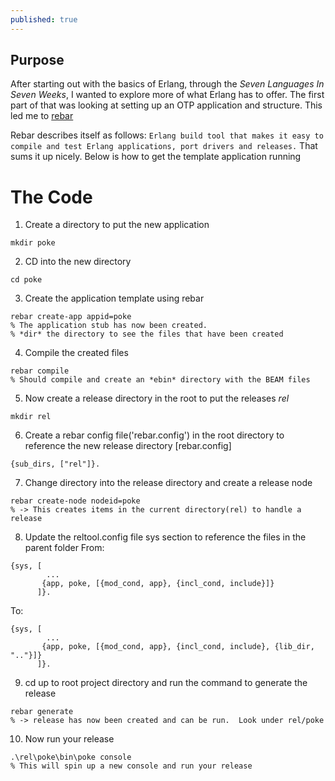 ```yaml
---
published: true
---
```


## Purpose
After starting out with the basics of Erlang, through the *Seven Languages In Seven Weeks*, I wanted to explore more of what Erlang has to offer.  The first part of that was looking at setting up an OTP application and structure.  This led me to [rebar](https://github.com/rebar/)

Rebar describes itself as follows: `Erlang build tool that makes it easy to compile and test Erlang applications, port drivers and releases.`  That sums it up nicely.  Below is how to get the template application running

# The Code

1. Create a directory to put the new application
```
mkdir poke
```
2. CD into the new directory
```
cd poke
```
3. Create the application template using rebar
```
rebar create-app appid=poke
% The application stub has now been created. 
% *dir* the directory to see the files that have been created
```
4. Compile the created files
```
rebar compile
% Should compile and create an *ebin* directory with the BEAM files
```
5. Now create a release directory in the root to put the releases *rel*
```
mkdir rel
```
6. Create a rebar config file('rebar.config') in the root directory to reference the new release directory
[rebar.config]
```
{sub_dirs, ["rel"]}.
```
7. Change directory into the release directory and  create a release node 
```
rebar create-node nodeid=poke
% -> This creates items in the current directory(rel) to handle a release
```
8. Update the reltool.config file sys section to reference the files in the parent folder
From:
```
{sys, [
		...
       {app, poke, [{mod_cond, app}, {incl_cond, include}]}
      ]}.
```
To:
```
{sys, [
		...
       {app, poke, [{mod_cond, app}, {incl_cond, include}, {lib_dir, ".."}]}
      ]}.
```
9. cd up to root project directory and run the command to generate the release
```
rebar generate
% -> release has now been created and can be run.  Look under rel/poke
```
10. Now run your release
```
.\rel\poke\bin\poke console
% This will spin up a new console and run your release
```